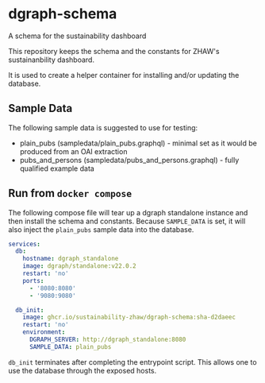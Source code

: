 # dgraph-schema
A schema for the sustainability dashboard

This repository keeps the schema and the constants for ZHAW's sustainanbility dashboard. 

It is used to create a helper container for installing and/or updating the database.

## Sample Data

The following sample data is suggested to use for testing:

- plain_pubs (sampledata/plain_pubs.graphql) - minimal set as it would be produced from an OAI extraction
- pubs_and_persons (sampledata/pubs_and_persons.graphql) - fully qualified example data

## Run from `docker compose`

The following compose file will tear up a dgraph standalone instance and then install the schema and constants. Because `SAMPLE_DATA` is set, it will also inject the `plain_pubs` sample data into the database. 

```yaml
services:
  db:
    hostname: dgraph_standalone
    image: dgraph/standalone:v22.0.2
    restart: 'no'
    ports:
      - '8080:8080'
      - '9080:9080'

  db_init:
    image: ghcr.io/sustainability-zhaw/dgraph-schema:sha-d2daeec
    restart: 'no'
    environment:
      DGRAPH_SERVER: http://dgraph_standalone:8080
      SAMPLE_DATA: plain_pubs
```

`db_init` terminates after completing the entrypoint script. This allows one to use the database through the exposed hosts. 